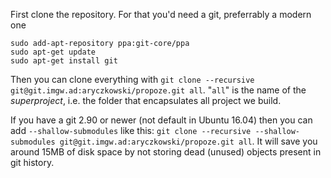 First clone the repository. For that you'd need a git, preferrably a modern one

```{bash}
sudo add-apt-repository ppa:git-core/ppa
sudo apt-get update
sudo apt-get install git
```

Then you can clone everything with `git clone --recursive git@git.imgw.ad:aryczkowski/propoze.git all`.
"`all`" is the name of the _superproject_, i.e. the folder that encapsulates all project we build.

If you have a git 2.90 or newer (not default in Ubuntu 16.04) then you can add `--shallow-submodules` like this: `git clone --recursive --shallow-submodules git@git.imgw.ad:aryczkowski/propoze.git all`. It will save you around 15MB of disk space by not storing dead (unused) objects present in git history.


